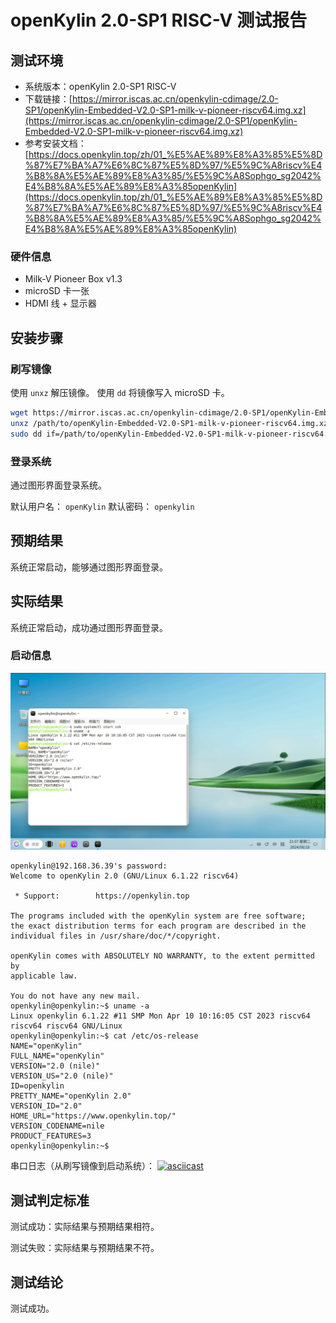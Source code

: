 # openKylin 2.0-SP1 RISC-V 测试报告

## 测试环境

- 系统版本：openKylin 2.0-SP1 RISC-V
- 下载链接：[https://mirror.iscas.ac.cn/openkylin-cdimage/2.0-SP1/openKylin-Embedded-V2.0-SP1-milk-v-pioneer-riscv64.img.xz](https://mirror.iscas.ac.cn/openkylin-cdimage/2.0-SP1/openKylin-Embedded-V2.0-SP1-milk-v-pioneer-riscv64.img.xz)
- 参考安装文档：[https://docs.openkylin.top/zh/01_%E5%AE%89%E8%A3%85%E5%8D%87%E7%BA%A7%E6%8C%87%E5%8D%97/%E5%9C%A8riscv%E4%B8%8A%E5%AE%89%E8%A3%85/%E5%9C%A8Sophgo_sg2042%E4%B8%8A%E5%AE%89%E8%A3%85openKylin](https://docs.openkylin.top/zh/01_%E5%AE%89%E8%A3%85%E5%8D%87%E7%BA%A7%E6%8C%87%E5%8D%97/%E5%9C%A8riscv%E4%B8%8A%E5%AE%89%E8%A3%85/%E5%9C%A8Sophgo_sg2042%E4%B8%8A%E5%AE%89%E8%A3%85openKylin)

### 硬件信息

- Milk-V Pioneer Box v1.3
- microSD 卡一张
- HDMI 线 + 显示器

## 安装步骤

### 刷写镜像

使用 `unxz` 解压镜像。
使用 `dd` 将镜像写入 microSD 卡。

```bash
wget https://mirror.iscas.ac.cn/openkylin-cdimage/2.0-SP1/openKylin-Embedded-V2.0-SP1-milk-v-pioneer-riscv64.img.xz
unxz /path/to/openKylin-Embedded-V2.0-SP1-milk-v-pioneer-riscv64.img.xz
sudo dd if=/path/to/openKylin-Embedded-V2.0-SP1-milk-v-pioneer-riscv64.img.xz of=/dev/your_device bs=4M status=progress
```

### 登录系统

通过图形界面登录系统。

默认用户名： `openKylin`
默认密码： `openkylin`

## 预期结果

系统正常启动，能够通过图形界面登录。

## 实际结果

系统正常启动，成功通过图形界面登录。

### 启动信息

![desktop](./desktop.png)

```log
openkylin@192.168.36.39's password: 
Welcome to openKylin 2.0 (GNU/Linux 6.1.22 riscv64)

 * Support:        https://openkylin.top

The programs included with the openKylin system are free software;
the exact distribution terms for each program are described in the
individual files in /usr/share/doc/*/copyright.

openKylin comes with ABSOLUTELY NO WARRANTY, to the extent permitted by
applicable law.

You do not have any new mail.
openkylin@openkylin:~$ uname -a
Linux openkylin 6.1.22 #11 SMP Mon Apr 10 10:16:05 CST 2023 riscv64 riscv64 riscv64 GNU/Linux
openkylin@openkylin:~$ cat /etc/os-release 
NAME="openKylin"
FULL_NAME="openKylin"
VERSION="2.0 (nile)"
VERSION_US="2.0 (nile)"
ID=openkylin
PRETTY_NAME="openKylin 2.0"
VERSION_ID="2.0"
HOME_URL="https://www.openkylin.top/"
VERSION_CODENAME=nile
PRODUCT_FEATURES=3
openkylin@openkylin:~$ 
```

串口日志（从刷写镜像到启动系统）：
[![asciicast](https://asciinema.org/a/Cgn1K3yizCBB40x4rVbYeZMj3.svg)](https://asciinema.org/a/Cgn1K3yizCBB40x4rVbYeZMj3)


## 测试判定标准

测试成功：实际结果与预期结果相符。

测试失败：实际结果与预期结果不符。

## 测试结论

测试成功。